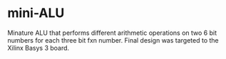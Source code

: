 # mini-ALU
Minature ALU that performs different arithmetic operations on two 6 bit numbers for each three bit fxn number.
Final design was targeted to the Xilinx Basys 3 board.
